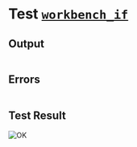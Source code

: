 # Test [`workbench_if`](../doc/tests/statement_usage.md#L502)

## Output

```,plain
```

## Errors

```,plain
```

## Test Result

![OK](../doc/tests/.test/workbench_if.png)
